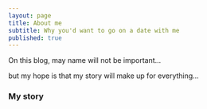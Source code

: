 ```yaml
---
layout: page
title: About me
subtitle: Why you'd want to go on a date with me
published: true
---
```


On this blog, may name will not be important...

but my hope is that my story will make up for everything...

### My story

